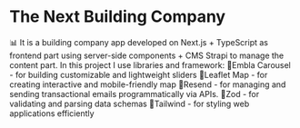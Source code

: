 # The Next Building Company

📊 It is a building company app developed on Next.js + TypeScript as frontend part using server-side components + CMS Strapi to manage the content part.
In this project I use libraries and framework:
🔹Embla Carousel - for building customizable and lightweight sliders
🔹Leaflet Map - for creating interactive and mobile-friendly map
🔹Resend - for managing and sending transactional emails programmatically via APIs.
🔹Zod - for validating and parsing data schemas
🔹Tailwind - for styling web applications efficiently
